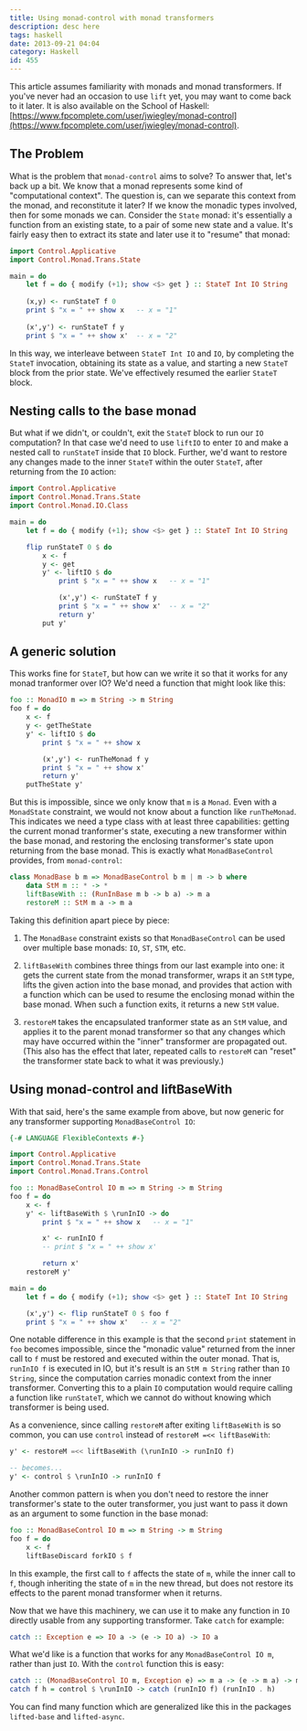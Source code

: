 ```yaml
---
title: Using monad-control with monad transformers
description: desc here
tags: haskell
date: 2013-09-21 04:04
category: Haskell
id: 455
---
```


This article assumes familiarity with monads and monad transformers.  If
you've never had an occasion to use `lift` yet, you may want to come back to
it later.  It is also available on the School of Haskell: [https://www.fpcomplete.com/user/jwiegley/monad-control](https://www.fpcomplete.com/user/jwiegley/monad-control).

## The Problem

What is the problem that `monad-control` aims to solve?  To answer that, let's
back up a bit.  We know that a monad represents some kind of "computational
context".  The question is, can we separate this context from the monad, and
reconstitute it later?  If we know the monadic types involved, then for some
monads we can.  Consider the `State` monad: it's essentially a function from
an existing state, to a pair of some new state and a value.  It's fairly easy
then to extract its state and later use it to "resume" that monad:

``` haskell
import Control.Applicative
import Control.Monad.Trans.State

main = do
    let f = do { modify (+1); show <$> get } :: StateT Int IO String
    
    (x,y) <- runStateT f 0
    print $ "x = " ++ show x   -- x = "1"
    
    (x',y') <- runStateT f y
    print $ "x = " ++ show x'  -- x = "2"
```

In this way, we interleave between `StateT Int IO` and `IO`, by completing the
`StateT` invocation, obtaining its state as a value, and starting a new
`StateT` block from the prior state.  We've effectively resumed the earlier
`StateT` block.

## Nesting calls to the base monad

But what if we didn't, or couldn't, exit the `StateT` block to run our `IO`
computation?  In that case we'd need to use `liftIO` to enter `IO` and make a
nested call to `runStateT` inside that `IO` block.  Further, we'd want to
restore any changes made to the inner `StateT` within the outer `StateT`,
after returning from the `IO` action:

``` haskell
import Control.Applicative
import Control.Monad.Trans.State
import Control.Monad.IO.Class

main = do
    let f = do { modify (+1); show <$> get } :: StateT Int IO String

    flip runStateT 0 $ do
        x <- f
        y <- get
        y' <- liftIO $ do
            print $ "x = " ++ show x   -- x = "1"

            (x',y') <- runStateT f y
            print $ "x = " ++ show x'  -- x = "2"
            return y'
        put y'
```

## A generic solution

This works fine for `StateT`, but how can we write it so that it works for any
monad tranformer over IO?  We'd need a function that might look like this:

``` haskell
foo :: MonadIO m => m String -> m String
foo f = do
    x <- f
    y <- getTheState
    y' <- liftIO $ do
        print $ "x = " ++ show x

        (x',y') <- runTheMonad f y
        print $ "x = " ++ show x'
        return y'
    putTheState y'
```

But this is impossible, since we only know that `m` is a `Monad`.  Even with a
`MonadState` constraint, we would not know about a function like
`runTheMonad`.  This indicates we need a type class with at least three
capabilities: getting the current monad tranformer's state, executing a new
transformer within the base monad, and restoring the enclosing transformer's
state upon returning from the base monad.  This is exactly what
`MonadBaseControl` provides, from `monad-control`:

``` haskell
class MonadBase b m => MonadBaseControl b m | m -> b where
    data StM m :: * -> *
    liftBaseWith :: (RunInBase m b -> b a) -> m a
    restoreM :: StM m a -> m a
```

Taking this definition apart piece by piece:

1. The `MonadBase` constraint exists so that `MonadBaseControl` can be used
   over multiple base monads: `IO`, `ST`, `STM`, etc.

2. `liftBaseWith` combines three things from our last example into one: it
   gets the current state from the monad transformer, wraps it an `StM` type,
   lifts the given action into the base monad, and provides that action with a
   function which can be used to resume the enclosing monad within the base
   monad.  When such a function exits, it returns a new `StM` value.
   
3. `restoreM` takes the encapsulated tranformer state as an `StM` value, and
   applies it to the parent monad transformer so that any changes which may
   have occurred within the "inner" transformer are propagated out.  (This
   also has the effect that later, repeated calls to `restoreM` can "reset"
   the transformer state back to what it was previously.)

## Using monad-control and liftBaseWith

With that said, here's the same example from above, but now generic for any
transformer supporting `MonadBaseControl IO`:

``` haskell
{-# LANGUAGE FlexibleContexts #-}

import Control.Applicative
import Control.Monad.Trans.State
import Control.Monad.Trans.Control

foo :: MonadBaseControl IO m => m String -> m String
foo f = do
    x <- f
    y' <- liftBaseWith $ \runInIO -> do
        print $ "x = " ++ show x   -- x = "1"

        x' <- runInIO f
        -- print $ "x = " ++ show x'

        return x'
    restoreM y'

main = do
    let f = do { modify (+1); show <$> get } :: StateT Int IO String

    (x',y') <- flip runStateT 0 $ foo f
    print $ "x = " ++ show x'   -- x = "2"
```

One notable difference in this example is that the second `print` statement in
`foo` becomes impossible, since the "monadic value" returned from the inner
call to `f` must be restored and executed within the outer monad.  That is,
`runInIO f` is executed in IO, but it's result is an `StM m String` rather
than `IO String`, since the computation carries monadic context from the inner
transformer.  Converting this to a plain `IO` computation would require
calling a function like `runStateT`, which we cannot do without knowing which
transformer is being used.

As a convenience, since calling `restoreM` after exiting `liftBaseWith` is so
common, you can use `control` instead of `restoreM =<< liftBaseWith`:

``` haskell
y' <- restoreM =<< liftBaseWith (\runInIO -> runInIO f)

-- becomes...
y' <- control $ \runInIO -> runInIO f
```

Another common pattern is when you don't need to restore the inner
transformer's state to the outer transformer, you just want to pass it down as
an argument to some function in the base monad:

``` haskell
foo :: MonadBaseControl IO m => m String -> m String
foo f = do
    x <- f
    liftBaseDiscard forkIO $ f
```

In this example, the first call to `f` affects the state of `m`, while the
inner call to `f`, though inheriting the state of `m` in the new thread, but
does not restore its effects to the parent monad transformer when it returns.

Now that we have this machinery, we can use it to make any function in `IO`
directly usable from any supporting transformer.  Take `catch` for example:

``` haskell
catch :: Exception e => IO a -> (e -> IO a) -> IO a
```

What we'd like is a function that works for any `MonadBaseControl IO m`,
rather than just `IO`.  With the `control` function this is easy:

``` haskell
catch :: (MonadBaseControl IO m, Exception e) => m a -> (e -> m a) -> m a
catch f h = control $ \runInIO -> catch (runInIO f) (runInIO . h)
```

You can find many function which are generalized like this in the packages
`lifted-base` and `lifted-async`.
